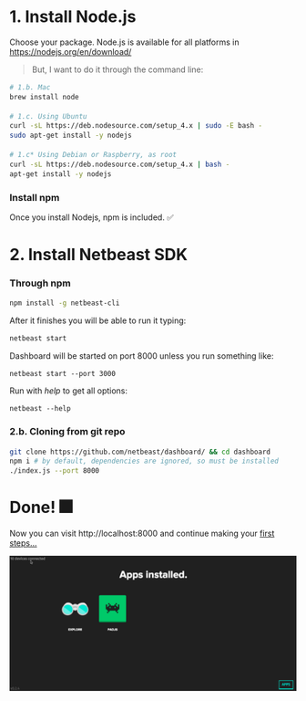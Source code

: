 # 1. Install Node.js

Choose your package. Node.js is available for all platforms in https://nodejs.org/en/download/


> But, I want to do it through the command line:

```bash
# 1.b. Mac
brew install node

# 1.c. Using Ubuntu
curl -sL https://deb.nodesource.com/setup_4.x | sudo -E bash -
sudo apt-get install -y nodejs

# 1.c* Using Debian or Raspberry, as root
curl -sL https://deb.nodesource.com/setup_4.x | bash -
apt-get install -y nodejs
```

### Install npm

Once you install Nodejs, npm is included. :white_check_mark:

# 2. Install Netbeast SDK

### Through npm
``` bash
npm install -g netbeast-cli
```
After it finishes you will be able to run it typing:

```bash
netbeast start
```

Dashboard will be started on port 8000 unless you run something like:
```
netbeast start --port 3000
```

Run with _help_ to get all options:
```
netbeast --help
```

### 2.b. Cloning from **git** repo
```bash
git clone https://github.com/netbeast/dashboard/ && cd dashboard
npm i # by default, dependencies are ignored, so must be installed
./index.js --port 8000
```

# Done! :fireworks:
Now you can visit http://localhost:8000 and continue making your [first steps...](../first_steps/index.md)

![Demo Dashboard](../../img/dashboard-demo.gif)

